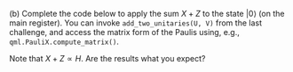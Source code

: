 (b) Complete the code below to apply the sum $X + Z$ to the state $\vert 0\rangle$ (on the main register). You can invoke ``add_two_unitaries(U, V)`` from the last challenge, and access the matrix form of the Paulis using, e.g., ``qml.PauliX.compute_matrix()``.

Note that $X + Z \propto H$. Are the results what you expect?
